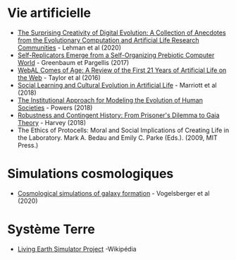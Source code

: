 # Vie artificielle

- [The Surprising Creativity of Digital Evolution: A Collection of Anecdotes from the Evolutionary Computation and Artificial Life Research Communities](https://www.mitpressjournals.org/doi/full/10.1162/artl_a_00319) - Lehman et al (2020)
- [Self-Replicators Emerge from a Self-Organizing Prebiotic Computer World](https://www.mitpressjournals.org/doi/full/10.1162/ARTL_a_00234) - Greenbaum et Pargellis (2017)
- [WebAL Comes of Age: A Review of the First 21 Years of Artificial Life on the Web](https://www.mitpressjournals.org/doi/full/10.1162/ARTL_a_00211) - Taylor et al (2016)
- [Social Learning and Cultural Evolution in Artificial Life](https://www.mitpressjournals.org/doi/full/10.1162/ARTL_a_00250) - Marriott et al (2018)
- [The Institutional Approach for Modeling the Evolution of Human Societies](https://www.mitpressjournals.org/doi/full/10.1162/ARTL_a_00251) - Powers (2018)
- [Robustness and Contingent History: From Prisoner's Dilemma to Gaia Theory](https://www.mitpressjournals.org/doi/full/10.1162/ARTL_a_00252) - Harvey (2018)
- The Ethics of Protocells: Moral and Social Implications of Creating Life in the Laboratory. Mark A. Bedau and Emily C. Parke (Eds.). (2009, MIT Press.)

# Simulations cosmologiques

- [Cosmological simulations of galaxy formation](https://www.nature.com/articles/s42254-019-0127-2?draft=marketing) - Vogelsberger et al (2020)

# Système Terre

- [Living Earth Simulator Project](https://en.wikipedia.org/wiki/Living_Earth_Simulator_Project) -Wikipédia
